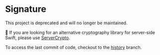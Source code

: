 # Signature

This project is deprecated and will no longer be maintained.

🔐  If you are looking for an alternative cryptography library for server-side Swift, please use [ServerCrypto](https://github.com/alexaubry/ServerCrypto).

To access the last commit of code, checkout to the [history](https://github.com/alexaubry/Signature/tree/history) branch.
